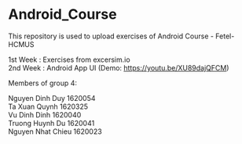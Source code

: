 # Android_Course
This repository is used to upload exercises of Android Course - Fetel-HCMUS
  
  
1st Week : Exercises from excersim.io  
2nd Week : Android App UI (Demo: https://youtu.be/XU89dajQFCM)

Members of group 4:  
  
Nguyen Dinh Duy       1620054  
Ta Xuan Quynh         1620325  
Vu Dinh Dinh          1620040  
Truong Huynh Du       1620041  
Nguyen Nhat Chieu     1620023
